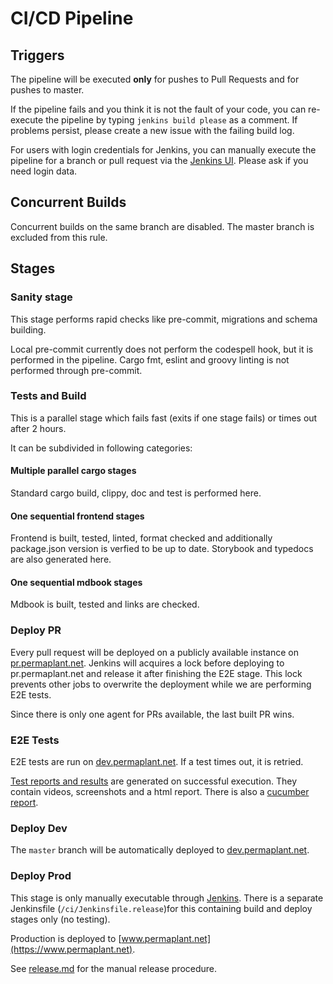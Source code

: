 # CI/CD Pipeline

## Triggers

The pipeline will be executed **only** for pushes to Pull Requests and for pushes to master.

If the pipeline fails and you think it is not the fault of your code, you can re-execute the pipeline by typing `jenkins build please` as a comment.
If problems persist, please create a new issue with the failing build log.

For users with login credentials for Jenkins, you can manually execute the pipeline for a branch or pull request via the [Jenkins UI](https://build.libelektra.org/job/PermaplanT/).
Please ask if you need login data.

## Concurrent Builds

Concurrent builds on the same branch are disabled.
The master branch is excluded from this rule.

## Stages

### Sanity stage

This stage performs rapid checks like pre-commit, migrations and schema building.

Local pre-commit currently does not perform the codespell hook, but it is performed in the pipeline.
Cargo fmt, eslint and groovy linting is not performed through pre-commit.

### Tests and Build

This is a parallel stage which fails fast (exits if one stage fails) or times out after 2 hours.

It can be subdivided in following categories:

#### Multiple parallel cargo stages

Standard cargo build, clippy, doc and test is performed here.

#### One sequential frontend stages

Frontend is built, tested, linted, format checked and additionally package.json version is verfied to be up to date.
Storybook and typedocs are also generated here.

#### One sequential mdbook stages

Mdbook is built, tested and links are checked.

### Deploy PR

Every pull request will be deployed on a publicly available instance on [pr.permaplant.net](https://pr.permaplant.net).
Jenkins will acquires a lock before deploying to pr.permaplant.net and release it after finishing the E2E stage.
This lock prevents other jobs to overwrite the deployment while we are performing E2E tests.

Since there is only one agent for PRs available, the last built PR wins.

### E2E Tests

E2E tests are run on [dev.permaplant.net](https://dev.permaplant.net).
If a test times out, it is retried.

[Test reports and results](https://build.libelektra.org/job/PermaplanT/job/master/lastCompletedBuild/artifact/e2e/) are generated on successful execution.
They contain videos, screenshots and a html report.
There is also a [cucumber report](https://build.libelektra.org/job/PermaplanT/job/master/lastCompletedBuild/cucumber-html-reports/overview-features.html).

### Deploy Dev

The `master` branch will be automatically deployed to [dev.permaplant.net](https://dev.permaplant.net).

### Deploy Prod

This stage is only manually executable through [Jenkins](https://build.libelektra.org/job/PermaplanT-Release/).
There is a separate Jenkinsfile (`/ci/Jenkinsfile.release`)for this containing build and deploy stages only (no testing).

Production is deployed to [www.permaplant.net](https://www.permaplant.net).

See [release.md](./release.md) for the manual release procedure.
